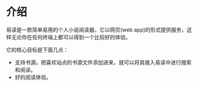 # 介绍

易读是一款简单易用的个人小说阅读器，它以网页(web app)的形式提供服务，这样无论你在任何终端上都可以得到一个比较好的体验。

它的核心目标是下面几点：

* 支持书源。把喜欢站点的书源文件添加进来，就可以将其接入易读中进行搜索和阅读。
* 好的阅读体验。
